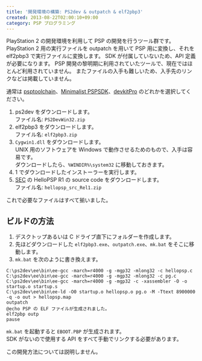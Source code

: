 ```yaml
---
title: '開発環境の構築: PS2dev & outpatch & elf2pbp3'
created: 2013-08-22T02:00:10+09:00
category: PSP プログラミング
---
```

PlayStation 2 の開発環境を利用して PSP の開発を行うツール群です。
PlayStation 2 用の実行ファイルを outpatch を用いて PSP 用に変換し、それを elf2pbp3 で実行ファイルに変換します。
SDK が付属していないため、API 定義が必要になります。
PSP 開発の黎明期に利用されていたツールで、現在ではほとんど利用されていません。
またファイルの入手も難しいため、入手先のリンクなどは掲載していません。

通常は [psptoolchain](/programming/psp/psptoolchain)、[Minimalist PSPSDK](/programming/psp/minimalist-pspsdk)、[devkitPro](/programming/psp/devkitpro) のどれかを選択してください。

1. ps2dev をダウンロードします。  
ファイル名: `PS2DevWin32.zip`
1. elf2pbp3 をダウンロードします。  
ファイル名: `elf2pbp3.zip`
1. `Cygwin1.dll` をダウンロードします。  
UNIX 用のソフトウェアを Windows で動作させるためのもので、入手は容易です。  
ダウンロードしたら、`%WINDIR%\system32` に移動しておきます。
1. 1 でダウンロードしたインストーラーを実行します。
1. [SEC](http://sec.pn.to/) の HelloPSP R1 の source code をダウンロードします。  
ファイル名: `hellopsp_src_Rel1.zip`

これで必要なファイルはすべて揃いました。

## ビルドの方法

1. デスクトップあるいは C ドライブ直下にフォルダーを作成します。
1. 先ほどダウンロードした `elf2pbp3.exe`、`outpatch.exe`、`mk.bat` をそこに移動します。
1. `mk.bat` を次のように書き換えます。

```batch
C:\ps2dev\ee\bin\ee-gcc -march=r4000 -g -mgp32 -mlong32 -c hellopsp.c
C:\ps2dev\ee\bin\ee-gcc -march=r4000 -g -mgp32 -mlong32 -c pg.c
C:\ps2dev\ee\bin\ee-gcc -march=r4000 -g -mgp32 -c -xassembler -O -o startup.o startup.s
C:\ps2dev\ee\bin\ee-ld -O0 startup.o hellopsp.o pg.o -M -Ttext 8900000 -q -o out > hellopsp.map
outpatch
@echo PSP の ELF ファイルが生成されました。
elf2pbp outp
pause
```

`mk.bat` を起動すると `EBOOT.PBP` が生成されます。  
SDK がないので使用する API をすべて手動でリンクする必要があります。

この開発方法については説明しません。
